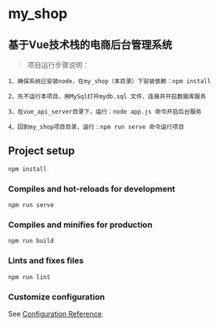 # my_shop

## 基于Vue技术栈的电商后台管理系统

>项目运行步骤说明：
```
1、确保系统已安装node，在my_shop（本目录）下安装依赖：npm install
```
```
2、先不运行本项目，用MySql打开mydb.sql 文件，连接并开启数据库服务
```
```
3、在vue_api_server目录下，运行：node app.js 命令开启后台服务
```
```
4、回到my_shop项目目录，运行：npm run serve 命令运行项目
```

## Project setup
```
npm install
```

### Compiles and hot-reloads for development
```
npm run serve
```

### Compiles and minifies for production
```
npm run build
```

### Lints and fixes files
```
npm run lint
```

### Customize configuration
See [Configuration Reference](https://cli.vuejs.org/config/).
